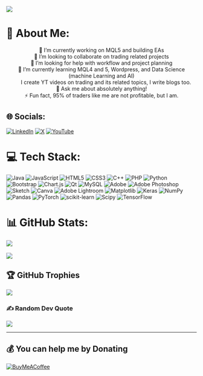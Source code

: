 [![](https://visitcount.itsvg.in/api?id=PhotonX-AMP&icon=4&color=5)](https://visitcount.itsvg.in)

# 💫 About Me:
<p align="center" font = "100">🔭 I’m currently working on MQL5 and building EAs<br>👯 I’m looking to collaborate on trading related projects<br>🤝 I’m looking for help with workflow and project planning<br>🌱 I’m currently learning MQL4 and 5, Wordpress, and Data Science (machine Learning and AI)<br>&nbsp; &nbsp; &nbsp;&nbsp;I create YT videos on trading and its related topics, I write blogs too.<br>💬 Ask me about absolutely anything!<br>⚡ Fun fact, 95% of traders like me are not profitable, but I am.</p>


## 🌐 Socials:
[![LinkedIn](https://img.shields.io/badge/LinkedIn-%230077B5.svg?logo=linkedin&logoColor=white)](https://www.linkedin.com/in/awasum-precious-mua-wallang-3a7503155?utm_source=share&utm_campaign=share_via&utm_content=profile&utm_medium=android_app) [![X](https://img.shields.io/badge/X-black.svg?logo=X&logoColor=white)](https://x.com/PhontonX?t=-NCxtgeSWPyTQ5wYLqTzsA&s=09) [![YouTube](https://img.shields.io/badge/YouTube-%23FF0000.svg?logo=YouTube&logoColor=white)](@https://www.youtube.com/channel/UC2jSHt6M6ZrVfknRX4YpHxg) 

# 💻 Tech Stack:
![Java](https://img.shields.io/badge/java-%23ED8B00.svg?style=plastic&logo=openjdk&logoColor=white) ![JavaScript](https://img.shields.io/badge/javascript-%23323330.svg?style=plastic&logo=javascript&logoColor=%23F7DF1A) ![HTML5](https://img.shields.io/badge/html5-%23E34F26.svg?style=plastic&logo=html5&logoColor=white) ![CSS3](https://img.shields.io/badge/css3-%231572B6.svg?style=plastic&logo=css3&logoColor=white) ![C++](https://img.shields.io/badge/c++-%2300599C.svg?style=plastic&logo=c%2B%2B&logoColor=white) ![PHP](https://img.shields.io/badge/php-%23777BB4.svg?style=plastic&logo=php&logoColor=white) ![Python](https://img.shields.io/badge/python-3670A0?style=plastic&logo=python&logoColor=ffdd54) ![Bootstrap](https://img.shields.io/badge/bootstrap-%238511FA.svg?style=plastic&logo=bootstrap&logoColor=white) ![Chart.js](https://img.shields.io/badge/chart.js-F5788D.svg?style=plastic&logo=chart.js&logoColor=white) ![Qt](https://img.shields.io/badge/Qt-%23217346.svg?style=plastic&logo=Qt&logoColor=white) ![MySQL](https://img.shields.io/badge/mysql-%2300000f.svg?style=plastic&logo=mysql&logoColor=white) ![Adobe](https://img.shields.io/badge/adobe-%23FF0000.svg?style=plastic&logo=adobe&logoColor=white) ![Adobe Photoshop](https://img.shields.io/badge/adobe%20photoshop-%2331A8FF.svg?style=plastic&logo=adobe%20photoshop&logoColor=white) ![Sketch](https://img.shields.io/badge/Sketch-FFB387?style=plastic&logo=sketch&logoColor=black) ![Canva](https://img.shields.io/badge/Canva-%2300C4CC.svg?style=plastic&logo=Canva&logoColor=white) ![Adobe Lightroom](https://img.shields.io/badge/Adobe%20Lightroom-31A8FF.svg?style=plastic&logo=Adobe%20Lightroom&logoColor=white) ![Matplotlib](https://img.shields.io/badge/Matplotlib-%23ffffff.svg?style=plastic&logo=Matplotlib&logoColor=black) ![Keras](https://img.shields.io/badge/Keras-%23D00000.svg?style=plastic&logo=Keras&logoColor=white) ![NumPy](https://img.shields.io/badge/numpy-%23013243.svg?style=plastic&logo=numpy&logoColor=white) ![Pandas](https://img.shields.io/badge/pandas-%23150458.svg?style=plastic&logo=pandas&logoColor=white) ![PyTorch](https://img.shields.io/badge/PyTorch-%23EE4C2C.svg?style=plastic&logo=PyTorch&logoColor=white) ![scikit-learn](https://img.shields.io/badge/scikit--learn-%23F7931E.svg?style=plastic&logo=scikit-learn&logoColor=white) ![Scipy](https://img.shields.io/badge/SciPy-%230C55A5.svg?style=plastic&logo=scipy&logoColor=%white) ![TensorFlow](https://img.shields.io/badge/TensorFlow-%23FF6F00.svg?style=plastic&logo=TensorFlow&logoColor=white)

# 📊 GitHub Stats:
<div style="display: flex; flex-direction:column;">
  <!--<img src="https://github-readme-stats.vercel.app/api?username=PhotonX-AMP&theme=radical&hide_border=false&include_all_commits=true&count_private=true"<br/>-->
  <img src= "https://github-readme-streak-stats.herokuapp.com/?user=PhotonX-AMP&theme=radical&hide_border=false"><br/>
  <img src= "https://github-readme-stats.vercel.app/api/top-langs/?username=PhotonX-AMP&theme=radical&hide_border=false&include_all_commits=true&count_private=true&layout=compact">
</div>

## 🏆 GitHub Trophies
![](https://github-profile-trophy.vercel.app/?username=PhotonX-AMP&theme=radical&no-frame=false&no-bg=false&margin-w=4)

### ✍️ Random Dev Quote
![](https://quotes-github-readme.vercel.app/api?type=horizontal&theme=radical)

---

  ## 💰 You can help me by Donating
  [![BuyMeACoffee](https://img.shields.io/badge/Buy%20Me%20a%20Coffee-ffdd00?style=for-the-badge&logo=buy-me-a-coffee&logoColor=black)](https://buymeacoffee.com/https://www.buymeacoffee.com/preciousmua) 

  
<!-- Proudly created with GPRM ( https://gprm.itsvg.in ) -->
